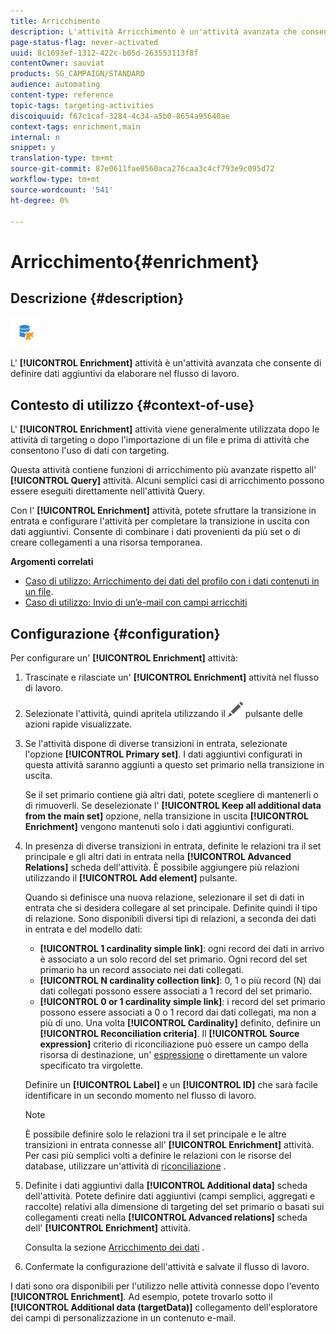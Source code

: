 ```yaml
---
title: Arricchimento
description: L'attività Arricchimento è un'attività avanzata che consente di definire dati aggiuntivi da elaborare nel flusso di lavoro.
page-status-flag: never-activated
uuid: 8c1693ef-1312-422c-b05d-263553113f8f
contentOwner: sauviat
products: SG_CAMPAIGN/STANDARD
audience: automating
content-type: reference
topic-tags: targeting-activities
discoiquuid: f67c1caf-3284-4c34-a5b0-8654a95640ae
context-tags: enrichment,main
internal: n
snippet: y
translation-type: tm+mt
source-git-commit: 87e0611fae0560aca276caa3c4cf793e9c095d72
workflow-type: tm+mt
source-wordcount: '541'
ht-degree: 0%

---
```



# Arricchimento{#enrichment}

## Descrizione {#description}

![](assets/enrichment.png)

L&#39; **[!UICONTROL Enrichment]** attività è un&#39;attività avanzata che consente di definire dati aggiuntivi da elaborare nel flusso di lavoro.

## Contesto di utilizzo {#context-of-use}

L&#39; **[!UICONTROL Enrichment]** attività viene generalmente utilizzata dopo le attività di targeting o dopo l&#39;importazione di un file e prima di attività che consentono l&#39;uso di dati con targeting.

Questa attività contiene funzioni di arricchimento più avanzate rispetto all&#39; **[!UICONTROL Query]** attività. Alcuni semplici casi di arricchimento possono essere eseguiti direttamente nell&#39;attività [](../../automating/using/query.md#enriching-data)Query.

Con l&#39; **[!UICONTROL Enrichment]** attività, potete sfruttare la transizione in entrata e configurare l&#39;attività per completare la transizione in uscita con dati aggiuntivi. Consente di combinare i dati provenienti da più set o di creare collegamenti a una risorsa temporanea.

**Argomenti correlati**

* [Caso di utilizzo: Arricchimento dei dati del profilo con i dati contenuti in un file](../../automating/using/enriching-profile-data-file.md).
* [Caso di utilizzo: Invio di un’e-mail con campi arricchiti](../../automating/using/sending-email-enriched-fields.md)

## Configurazione {#configuration}

Per configurare un&#39; **[!UICONTROL Enrichment]** attività:

1. Trascinate e rilasciate un&#39; **[!UICONTROL Enrichment]** attività nel flusso di lavoro.
1. Selezionate l&#39;attività, quindi apritela utilizzando il ![](assets/edit_darkgrey-24px.png) pulsante delle azioni rapide visualizzate.
1. Se l&#39;attività dispone di diverse transizioni in entrata, selezionate l&#39;opzione **[!UICONTROL Primary set]**. I dati aggiuntivi configurati in questa attività saranno aggiunti a questo set primario nella transizione in uscita.

   Se il set primario contiene già altri dati, potete scegliere di mantenerli o di rimuoverli. Se deselezionate l&#39; **[!UICONTROL Keep all additional data from the main set]** opzione, nella transizione in uscita **[!UICONTROL Enrichment]** vengono mantenuti solo i dati aggiuntivi configurati.

1. In presenza di diverse transizioni in entrata, definite le relazioni tra il set principale e gli altri dati in entrata nella **[!UICONTROL Advanced Relations]** scheda dell&#39;attività. È possibile aggiungere più relazioni utilizzando il **[!UICONTROL Add element]** pulsante.

   Quando si definisce una nuova relazione, selezionare il set di dati in entrata che si desidera collegare al set principale. Definite quindi il tipo di relazione. Sono disponibili diversi tipi di relazioni, a seconda dei dati in entrata e del modello dati:

   * **[!UICONTROL 1 cardinality simple link]**: ogni record dei dati in arrivo è associato a un solo record del set primario. Ogni record del set primario ha un record associato nei dati collegati.
   * **[!UICONTROL N cardinality collection link]**: 0, 1 o più record (N) dai dati collegati possono essere associati a 1 record del set primario.
   * **[!UICONTROL 0 or 1 cardinality simple link]**: i record del set primario possono essere associati a 0 o 1 record dai dati collegati, ma non a più di uno.
   Una volta **[!UICONTROL Cardinality]** definito, definire un **[!UICONTROL Reconciliation criteria]**. Il **[!UICONTROL Source expression]** criterio di riconciliazione può essere un campo della risorsa di destinazione, un&#39; [espressione](../../automating/using/advanced-expression-editing.md) o direttamente un valore specificato tra virgolette.

   Definire un **[!UICONTROL Label]** e un **[!UICONTROL ID]** che sarà facile identificare in un secondo momento nel flusso di lavoro.

   >[!NOTE]
   >
   >È possibile definire solo le relazioni tra il set principale e le altre transizioni in entrata connesse all&#39; **[!UICONTROL Enrichment]** attività. Per casi più semplici volti a definire le relazioni con le risorse del database, utilizzare un&#39;attività di [riconciliazione](../../automating/using/reconciliation.md) .

1. Definite i dati aggiuntivi dalla **[!UICONTROL Additional data]** scheda dell&#39;attività. Potete definire dati aggiuntivi (campi semplici, aggregati e raccolte) relativi alla dimensione di targeting del set primario o basati sui collegamenti creati nella **[!UICONTROL Advanced relations]** scheda dell&#39; **[!UICONTROL Enrichment]** attività.

   Consulta la sezione [Arricchimento dei dati](../../automating/using/query.md#enriching-data) .

1. Confermate la configurazione dell&#39;attività e salvate il flusso di lavoro.

I dati sono ora disponibili per l&#39;utilizzo nelle attività connesse dopo l&#39;evento **[!UICONTROL Enrichment]**. Ad esempio, potete trovarlo sotto il **[!UICONTROL Additional data (targetData)]** collegamento dell&#39;esploratore dei campi di personalizzazione in un contenuto e-mail.
